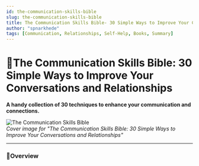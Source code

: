 ```yaml
---
id: the-communication-skills-bible
slug: the-communication-skills-bible
title: The Communication Skills Bible- 30 Simple Ways to Improve Your Conversations and Relationships
author: "spnarkhede"
tags: [Communication, Relationships, Self-Help, Books, Summary]
---
```


# 📒The Communication Skills Bible: 30 Simple Ways to Improve Your Conversations and Relationships

**A handy collection of 30 techniques to enhance your communication and connections.**

![The Communication Skills Bible](/books/covers/communicationSkillsBible.jpg)  
*Cover image for "The Communication Skills Bible: 30 Simple Ways to Improve Your Conversations and Relationships"*

---

### 📖Overview